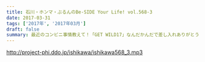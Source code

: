 ```yaml
---
title: 石川・ホンマ・ぶるんのBe-SIDE Your Life! vol.568-3
date: 2017-03-31
tags: ['2017年', '2017年03月']
draft: false
summary: 最近のコンビニ事情教えて！「GET WILD17」なんだかんだで差し入れありがとう！引き続きよろしくどうぞ！SAITO
---
```


http://project-phi.ddo.jp/ishikawa/ishikawa568_3.mp3
